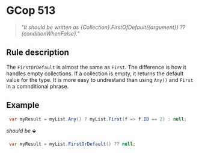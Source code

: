 ﻿# GCop 513

> *"It should be written as \{Collection}.FirstOfDefault(\{argument}) ?? \{conditionWhenFalse}."*

## Rule description

The `FirstOrDefault` is almost the same as `First`. The difference is how it handles empty collections. If a collection is empty, it returns the default value for the type. It is more easy to undrestand than using `Any()` and `First` in a comnditional phrase.

## Example

```csharp
 var myResult = myList.Any() ? myList.First(f => f.ID == 2) : null;
```

*should be* 🡻

```csharp
 var myResult = myList.FirstOrDefault() ?? null;
```
